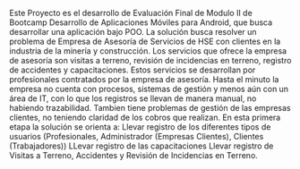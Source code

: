Este Proyecto es el desarrollo de Evaluación Final de Modulo II de Bootcamp Desarrollo de Aplicaciones Móviles para Android, que busca desarrollar una aplicación bajo POO.
La solución busca resolver un problema de Empresa de Asesoría de Servicios de HSE con clientes en la industria de la minería y construcción.
Los servicios que ofrece la empresa de asesoría son visitas a terreno, revisión de incidencias en terreno, registro de accidentes y capacitaciones.
Estos servicios se desarrollan por profesionales contratados por la empresa de asesoría.
Hasta el minuto la empresa no cuenta con procesos, sistemas de gestión y menos aún con un área de IT, con lo que los registros se llevan de manera manual, no habiendo trazabilidad.
Tambien tiene problemas de gestión de las empresas clientes, no teniendo claridad de los cobros que realizan.
En esta primera etapa la solución se orienta a:
  Llevar registro de los diferentes tipos de usuarios (Profesionales, Administrador (Empresas Clientes), Clientes (Trabajadores))
  LLevar registro de las capacitaciones
  Llevar registro de Visitas a Terreno, Accidentes y Revisión de Incidencias en Terreno.
